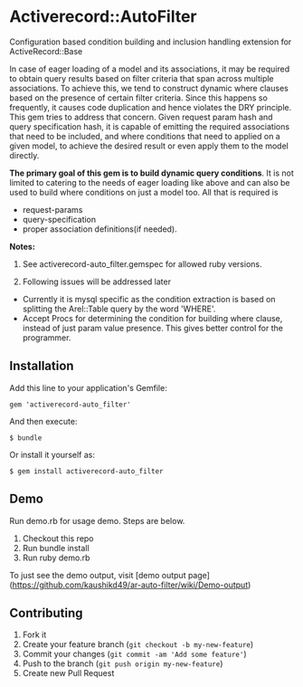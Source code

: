 # Activerecord::AutoFilter

Configuration based condition building and inclusion handling extension for ActiveRecord::Base

In case of eager loading of a model and its associations, it may be required to obtain query results based on filter criteria that span across multiple associations. To achieve this, we tend to construct dynamic where clauses based on the presence of certain filter criteria. Since this happens so frequently, it causes code duplication and hence violates the DRY principle. This gem tries to address that concern. Given request param hash and query specification hash, it is capable of emitting the required associations that need to be included, and where conditions that need to applied on a given model, to achieve the desired result or even apply them to the model directly.

**The primary goal of this gem is to build dynamic query conditions**. It is not limited to catering to the needs of
eager loading like above and can also be used to build where conditions on just a model too. All that is required is 
- request-params 
- query-specification
- proper association definitions(if needed).




**Notes:** 

1. See activerecord-auto_filter.gemspec for allowed ruby versions.

2. Following issues will be addressed later

- Currently it is mysql specific as the condition extraction is based on splitting the Arel::Table query by the word 'WHERE'.
- Accept Procs for determining the condition for building where clause, instead of just param value presence. This gives better control for the programmer.


## Installation

Add this line to your application's Gemfile:

    gem 'activerecord-auto_filter'

And then execute:

    $ bundle

Or install it yourself as:

    $ gem install activerecord-auto_filter

## Demo

Run demo.rb for usage demo. Steps are below.

1. Checkout this repo
2. Run bundle install
3. Run ruby demo.rb

To just see the demo output, visit [demo output page] (https://github.com/kaushikd49/ar-auto-filter/wiki/Demo-output)

## Contributing

1. Fork it
2. Create your feature branch (`git checkout -b my-new-feature`)
3. Commit your changes (`git commit -am 'Add some feature'`)
4. Push to the branch (`git push origin my-new-feature`)
5. Create new Pull Request
